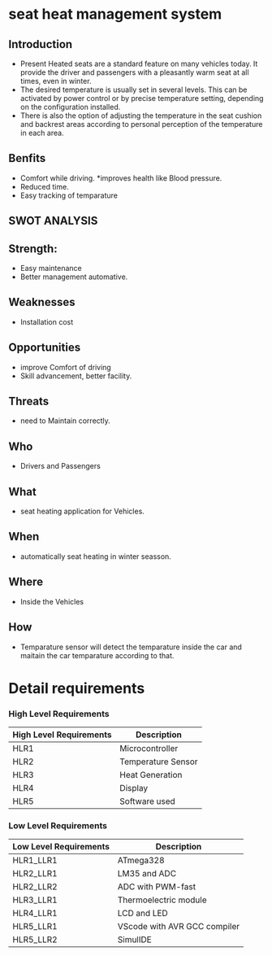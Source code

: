 # seat heat management system
## Introduction
* Present Heated seats are a standard feature on many vehicles today. It provide the driver and passengers with a pleasantly warm seat at all times, even in winter.
* The desired temperature is usually set in several levels. This can be activated by power control or by precise temperature setting, depending on the configuration installed.
* There is also the option of adjusting the temperature in the seat cushion and backrest areas according to personal perception of the temperature in each area.
## Benfits
* Comfort while driving.
*improves health like Blood pressure.
* Reduced time.
* Easy tracking of temparature
## SWOT ANALYSIS
## Strength:
* Easy maintenance 
* Better management automative.
## Weaknesses
* Installation cost
## Opportunities
* improve Comfort of driving
* Skill advancement, better facility.
## Threats
* need to Maintain correctly.
## Who
* Drivers and Passengers 
## What
* seat heating application for Vehicles.
## When
* automatically seat heating in winter seasson.
## Where
* Inside the Vehicles
## How
* Temparature sensor will detect the temparature inside the car and maitain the car temparature according to that.
# Detail requirements
### High Level Requirements
| High Level Requirements      | Description |
| ----------- | ----------- |
| HLR1      | Microcontroller   |
| HLR2   | Temperature Sensor|
| HLR3   | Heat Generation|
| HLR4   | Display|
| HLR5   | Software used|

### Low Level Requirements
| Low Level Requirements      | Description |
| ----------- | ----------- |
| HLR1_LLR1      | ATmega328     |
| HLR2_LLR1   | LM35 and ADC|
| HLR2_LLR2   | ADC with PWM-fast|
| HLR3_LLR1   | Thermoelectric module|
| HLR4_LLR1   |LCD and LED|
| HLR5_LLR1   | VScode with AVR GCC compiler |
| HLR5_LLR2   | SimulIDE |
